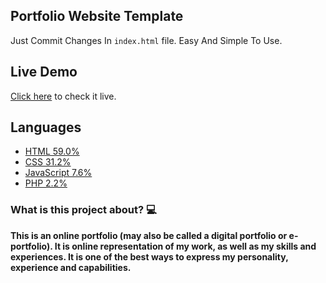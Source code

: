 
## Portfolio Website Template 

Just Commit Changes In `index.html` file.
Easy And Simple To Use.

## Live Demo 
[Click here](https://varunherlekar.github.io/portfolio_blog) to check it live.

## Languages 
-   [HTML 59.0%](https://github.com/varunherlekar/portfolio_blog/search?l=html)
-   [CSS 31.2%](https://github.com/varunherlekar/portfolio_website/search?l=css)
-   [JavaScript 7.6%](https://github.com/varunherlekar/portfolio_blog/search?l=javascript)
-   [PHP 2.2%](https://github.com/varunherlekar/portfolio_blog/search?l=php)


### What is this project about? 💻

**This is an online portfolio (may also be called a digital portfolio or e-portfolio). It is online representation of my work, as well as my skills and experiences. It is one of the best ways to express my personality, experience and capabilities.** 
